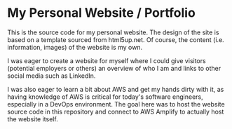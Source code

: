 # My Personal Website / Portfolio

This is the source code for my personal website.
The design of the site is based on a template sourced from html5up.net.
Of course, the content (i.e. information, images) of the website is my own.

I was eager to create a website for myself where I could give visitors (potential employers or others) an overview of who I am and links to other social media such as LinkedIn.

I was also eager to learn a bit about AWS and get my hands dirty with it, as having knowledge of AWS is critical for today's software engineers, especially in a DevOps environment. The goal here was to host the website source code in this repository and connect to AWS Amplify to actually host the website itself.
